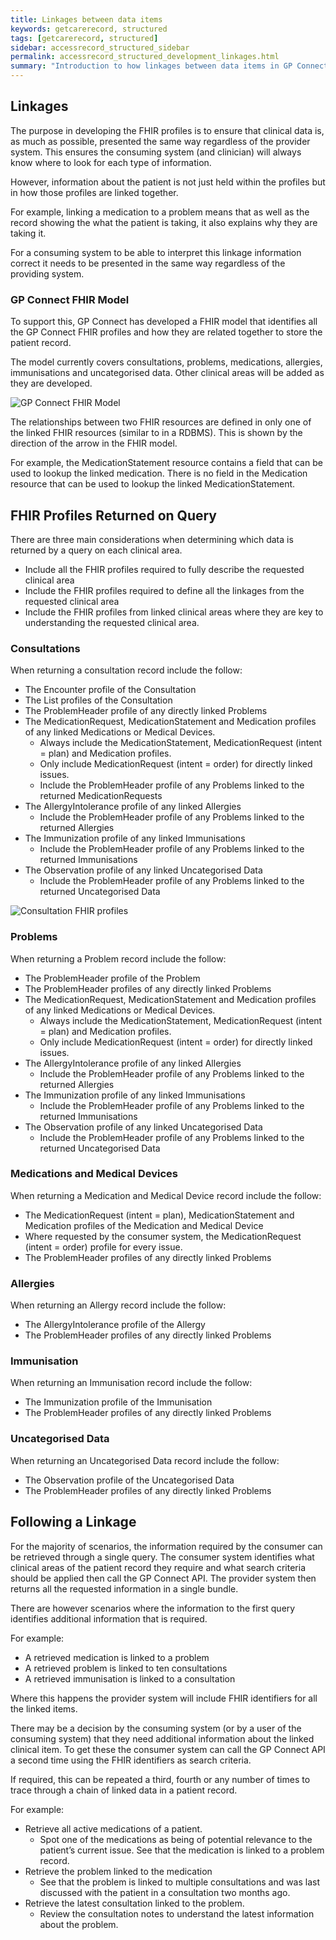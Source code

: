```yaml
---
title: Linkages between data items
keywords: getcarerecord, structured
tags: [getcarerecord, structured]
sidebar: accessrecord_structured_sidebar
permalink: accessrecord_structured_development_linkages.html
summary: "Introduction to how linkages between data items in GP Connect"
---
```

## Linkages ##
The purpose in developing the FHIR profiles is to ensure that clinical data is, as much as possible, presented the same way regardless of the provider system. This ensures the consuming system (and clinician) will always know where to look for each type of information.


However, information about the patient is not just held within the profiles but in how those profiles are linked together. 


For example, linking a medication to a problem means that as well as the record showing the what the patient is taking, it also explains why they are taking it.


For a consuming system to be able to interpret this linkage information correct it needs to be presented in the same way regardless of the providing system.

### GP Connect FHIR Model ###
To support this, GP Connect has developed a FHIR model that identifies all the GP Connect FHIR profiles and how they are related together to store the patient record.


The model currently covers consultations, problems, medications, allergies, immunisations and uncategorised data. Other clinical areas will be added as they are developed.

<img src="images/access_structured/GP_Connect_FHIR_Model.png" alt="GP Connect FHIR Model" style="max-width:100%;max-height:100%;">

The relationships between two FHIR resources are defined in only one of the linked FHIR resources (similar to in a RDBMS). This is shown by the direction of the arrow in the FHIR model. 


For example, the MedicationStatement resource contains a field that can be used to lookup the linked medication. There is no field in the Medication resource that can be used to lookup the linked MedicationStatement.

## FHIR Profiles Returned on Query ##
There are three main considerations when determining which data is returned by a query on each clinical area.
* Include all the FHIR profiles required to fully describe the requested clinical area
* Include the FHIR profiles required to define all the linkages from the requested clinical area
* Include the FHIR profiles from linked clinical areas where they are key to understanding the requested clinical area. 

### Consultations ###
When returning a consultation record include the follow:
* The Encounter profile of the Consultation
*	The List profiles of the Consultation
*	The ProblemHeader profile of any directly linked Problems
*	The MedicationRequest, MedicationStatement and Medication profiles of any linked Medications or Medical Devices.
    * Always include the MedicationStatement, MedicationRequest (intent = plan) and Medication profiles.
    * Only include MedicationRequest (intent = order) for directly linked issues.
    *	Include the ProblemHeader profile of any Problems linked to the returned MedicationRequests
*	The AllergyIntolerance profile of any linked Allergies
    *	Include the ProblemHeader profile of any Problems linked to the returned Allergies
*	The Immunization profile of any linked Immunisations
    *	Include the ProblemHeader profile of any Problems linked to the returned Immunisations
*	The Observation profile of any linked Uncategorised Data
    *	Include the ProblemHeader profile of any Problems linked to the returned Uncategorised Data

<img src="images/access_structured/Consultation bundle.png" alt="Consultation FHIR profiles" style="max-width:100%;max-height:100%;">

### Problems ###
When returning a Problem record include the follow:
*	The ProblemHeader profile of the Problem
*	The ProblemHeader profiles of any directly linked Problems
*	The MedicationRequest, MedicationStatement and Medication profiles of any linked Medications or Medical Devices.
    *	Always include the MedicationStatement, MedicationRequest (intent = plan) and Medication profiles.
    *	Only include MedicationRequest (intent = order) for directly linked issues.
*	The AllergyIntolerance profile of any linked Allergies
    *	Include the ProblemHeader profile of any Problems linked to the returned Allergies
*	The Immunization profile of any linked Immunisations
    *	Include the ProblemHeader profile of any Problems linked to the returned Immunisations
*	The Observation profile of any linked Uncategorised Data
    *	Include the ProblemHeader profile of any Problems linked to the returned Uncategorised Data

### Medications and Medical Devices ###
When returning a Medication and Medical Device record include the follow:
*	The MedicationRequest (intent = plan), MedicationStatement and Medication profiles of the Medication and Medical Device
*	Where requested by the consumer system, the MedicationRequest (intent = order) profile for every issue.
*	The ProblemHeader profiles of any directly linked Problems

### Allergies ###
When returning an Allergy record include the follow:
*	The AllergyIntolerance profile of the Allergy
*	The ProblemHeader profiles of any directly linked Problems

### Immunisation ###
When returning an Immunisation record include the follow:
*	The Immunization profile of the Immunisation
*	The ProblemHeader profiles of any directly linked Problems

### Uncategorised Data ###
When returning an Uncategorised Data record include the follow:
*	The Observation profile of the Uncategorised Data
*	The ProblemHeader profiles of any directly linked Problems

## Following a Linkage ##
For the majority of scenarios, the information required by the consumer can be retrieved through a single query. The consumer system identifies what clinical areas of the patient record they require and what search criteria should be applied then call the GP Connect API. The provider system then returns all the requested information in a single bundle.


There are however scenarios where the information to the first query identifies additional information that is required.


For example:
* A retrieved medication is linked to a problem
* A retrieved problem is linked to ten consultations
* A retrieved immunisation is linked to a consultation


Where this happens the provider system will include FHIR identifiers for all the linked items.


There may be a decision by the consuming system (or by a user of the consuming system) that they need additional information about the linked clinical item. To get these the consumer system can call the GP Connect API a second time using the FHIR identifiers as search criteria. 

If required, this can be repeated a third, fourth or any number of times to trace through a chain of linked data in a patient record.

For example:
* Retrieve all active medications of a patient.
   * Spot one of the medications as being of potential relevance to the patient’s current issue. See that the medication is linked to a problem record.
* Retrieve the problem linked to the medication
   * See that the problem is linked to multiple consultations and was last discussed with the patient in a consultation two months ago.
* Retrieve the latest consultation linked to the problem.
   * Review the consultation notes to understand the latest information about the problem.

